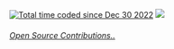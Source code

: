 
  <a href="https://wakatime.com/@0f1d9f2a-fec5-4d7d-853d-26a2723da169"><img src="https://wakatime.com/badge/user/0f1d9f2a-fec5-4d7d-853d-26a2723da169.svg" alt="Total time coded since Dec 30 2022" /></a>
  <img src="https://hits.seeyoufarm.com/api/count/incr/badge.svg?url=https%3A%2F%2Fgithub.com%2Fkangju2000&count_bg=%2379C83D&title_bg=%23555555&icon=&icon_color=%23E7E7E7&title=hits&edge_flat=false"/>

###### [Open Source Contributions..](https://github.com/search?q=author%3Akangju2000+created%3A%3E2024-01-01&type=pullrequests)
